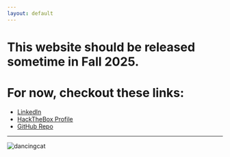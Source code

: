 ```yaml
---
layout: default
---
```

# This website should be released sometime in Fall 2025.

# For now, checkout these links:
* [LinkedIn](https://www.linkedin.com/in/james-goble-25396723b/)
* [HackTheBox Profile](https://app.hackthebox.com/profile/1948723)
* [GitHub Repo](https://github.com/Astrixo/astrixo.net)

* * *

![dancingcat](https://images-wixmp-ed30a86b8c4ca887773594c2.wixmp.com/f/2ea787ce-d176-4caf-b189-76ac19281607/dez5se8-9a076a20-90be-4b3d-abc9-b4eee0331bdb.gif?token=eyJ0eXAiOiJKV1QiLCJhbGciOiJIUzI1NiJ9.eyJzdWIiOiJ1cm46YXBwOjdlMGQxODg5ODIyNjQzNzNhNWYwZDQxNWVhMGQyNmUwIiwiaXNzIjoidXJuOmFwcDo3ZTBkMTg4OTgyMjY0MzczYTVmMGQ0MTVlYTBkMjZlMCIsIm9iaiI6W1t7InBhdGgiOiJcL2ZcLzJlYTc4N2NlLWQxNzYtNGNhZi1iMTg5LTc2YWMxOTI4MTYwN1wvZGV6NXNlOC05YTA3NmEyMC05MGJlLTRiM2QtYWJjOS1iNGVlZTAzMzFiZGIuZ2lmIn1dXSwiYXVkIjpbInVybjpzZXJ2aWNlOmZpbGUuZG93bmxvYWQiXX0.Um2ortGu0Y390aCS9nj2y2Z5OoHbuwD6OonJ7aszGhw)